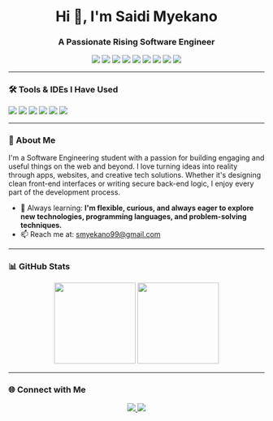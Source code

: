 <!-- GitHub Profile README -->
<h1 align="center">Hi 👋, I'm Saidi Myekano</h1>
<h3 align="center">A Passionate Rising Software Engineer</h3>

<p align="center">
  <img src="https://img.shields.io/badge/HTML5-E34F26?style=for-the-badge&logo=html5&logoColor=white"/>
  <img src="https://img.shields.io/badge/CSS3-1572B6?style=for-the-badge&logo=css3&logoColor=white"/>
  <img src="https://img.shields.io/badge/JavaScript-F7DF1E?style=for-the-badge&logo=javascript&logoColor=black"/>
  <img src="https://img.shields.io/badge/Python-3776AB?style=for-the-badge&logo=python&logoColor=white"/>
  <img src="https://img.shields.io/badge/PHP-777BB4?style=for-the-badge&logo=php&logoColor=white"/>
  <img src="https://img.shields.io/badge/MySQL-005C84?style=for-the-badge&logo=mysql&logoColor=white"/>
  <img src="https://img.shields.io/badge/MongoDB-47A248?style=for-the-badge&logo=mongodb&logoColor=white"/>
  <img src="https://img.shields.io/badge/C%23-239120?style=for-the-badge&logo=c-sharp&logoColor=white"/>
  <img src="https://img.shields.io/badge/Java-ED8B00?style=for-the-badge&logo=java&logoColor=white"/>
</p>

---

### 🛠️ Tools & IDEs I Have Used
<p align="left">
  <img src="https://img.shields.io/badge/VS Code-007ACC?style=for-the-badge&logo=visual-studio-code&logoColor=white" />
  <img src="https://img.shields.io/badge/IntelliJ IDEA-000000?style=for-the-badge&logo=intellij-idea&logoColor=white"/>
  <img src="https://img.shields.io/badge/Eclipse IDE-2C2255?style=for-the-badge&logo=eclipse-ide&logoColor=white"/>
  <img src="https://img.shields.io/badge/Apache NetBeans-1B6AC6?style=for-the-badge&logo=apache-netbeans-ide&logoColor=white"/>
  <img src="https://img.shields.io/badge/Sublime Text-FF9800?style=for-the-badge&logo=sublime-text&logoColor=white"/>
  <img src="https://img.shields.io/badge/Android Studio-3DDC84?style=for-the-badge&logo=android-studio&logoColor=white"/>
</p>

---

### 🚀 About Me
I'm a Software Engineering student with a passion for building engaging and useful things on the web and beyond. I love turning ideas into reality through apps, websites, and creative tech solutions.
Whether it's designing clean front-end interfaces or writing secure back-end logic, I enjoy every part of the development process.
- 🌱 Always learning: **I'm flexible, curious, and always eager to explore new technologies, programming languages, and problem-solving techniques.**
- 📫 Reach me at: [smyekano99@gmail.com](mailto:smyekano99@gmail.com)

---

### 📊 GitHub Stats
<p align="center">
  <img src="https://github-readme-stats.vercel.app/api?username=JoshSE2&show_icons=true&theme=github_dark" height="160"/>
  <img src="https://github-readme-stats.vercel.app/api/top-langs/?username=JoshSE2&layout=compact&theme=github_dark" height="160"/>
</p>

---

### 🌐 Connect with Me
<p align="center">
  <a href="https://www.linkedin.com/in/saidi-myekano-7b000a216" target="_blank">
    <img src="https://img.shields.io/badge/LinkedIn-0077B5?style=for-the-badge&logo=linkedin&logoColor=white"/>
  </a>
  <a href="mailto:smyekano99@gmail.com">
    <img src="https://img.shields.io/badge/Gmail-D14836?style=for-the-badge&logo=gmail&logoColor=white"/>
  </a>
</p>
